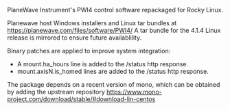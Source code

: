 PlaneWave Instrument's PWI4 control software repackaged for Rocky Linux.

Planewave host Windows installers and Linux tar bundles at https://planewave.com/files/software/PWI4/
A tar bundle for the 4.1.4 Linux release is mirrored to ensure future availablility.

Binary patches are applied to improve system integration:

* A mount.ha_hours line is added to the /status http response.
* mount.axisN.is_homed lines are added to the /status http response.

The package depends on a recent version of mono, which can be obtained by adding the upstream repository https://www.mono-project.com/download/stable/#download-lin-centos
